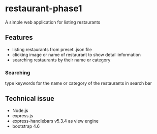 # restaurant-phase1
A simple web application for listing restaurants

## Features
- listing restaurants from preset .json file
- clicking image or name of restaurant to show detail information
- searching restaurants by their name or category

### Searching
type keywords for the name or category of the restaurants in search bar

## Technical issue
- Node.js
- express.js
- express-handlebars v5.3.4 as view engine
- bootstrap 4.6
